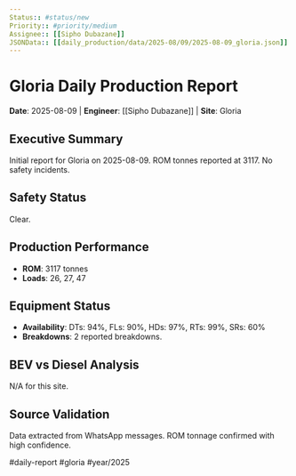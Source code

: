 ```yaml
---
Status:: #status/new
Priority:: #priority/medium
Assignee:: [[Sipho Dubazane]]
JSONData:: [[daily_production/data/2025-08/09/2025-08-09_gloria.json]]
---
```


# Gloria Daily Production Report
**Date**: 2025-08-09 | **Engineer**: [[Sipho Dubazane]] | **Site**: Gloria

## Executive Summary
Initial report for Gloria on 2025-08-09. ROM tonnes reported at 3117. No safety incidents.

## Safety Status
Clear.

## Production Performance
- **ROM**: 3117 tonnes
- **Loads**: 26, 27, 47

## Equipment Status
- **Availability**: DTs: 94%, FLs: 90%, HDs: 97%, RTs: 99%, SRs: 60%
- **Breakdowns**: 2 reported breakdowns.

## BEV vs Diesel Analysis
N/A for this site.

## Source Validation
Data extracted from WhatsApp messages. ROM tonnage confirmed with high confidence.

#daily-report #gloria #year/2025
